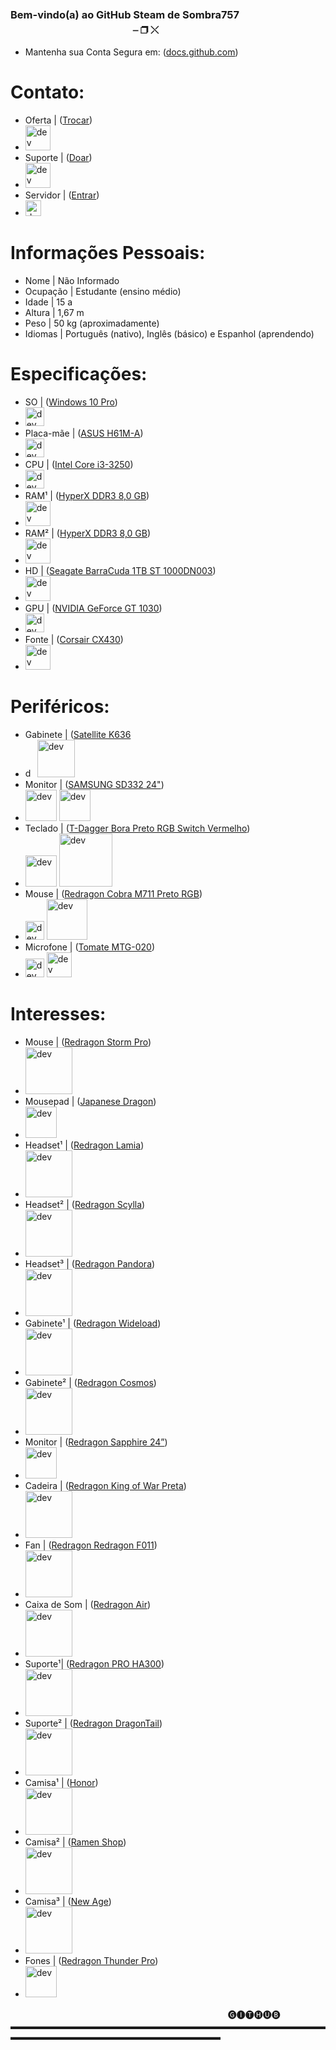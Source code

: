 ### Bem-vindo(a) ao GitHub Steam de Sombra757ㅤㅤㅤㅤㅤㅤㅤㅤㅤㅤㅤㅤㅤㅤㅤㅤㅤㅤㅤㅤㅤㅤ⎯ ❐ ⤬

- Mantenha sua Conta Segura em: ([docs.github.com](https://docs.github.com/pt/communities/maintaining-your-safety-on-github))

# Contato:
- Oferta | ([Trocar](steamcommunity.com/tradeoffer/new/?partner=1102007752&token=OvJfljOa))
- [<img src="https://upload.wikimedia.org/wikipedia/commons/c/c1/Steam_Logo.png" alt='dev' height='40'>](https://)
- Suporte | ([Doar](roblox.com/catalog/10237818678))
- [<img src="https://static.wikia.nocookie.net/logopedia/images/1/1e/Roblox_2022_%28Icon%29.png/revision/latest/scale-to-width-down/200?cb=20220831193228" alt='dev' height='40'>](https://)
- Servidor | ([Entrar](discord.gg/4PFE8WA))
- [<img src="https://logodownload.org/wp-content/uploads/2017/11/discord-logo-2-1.png" alt='dev' height='25'>](https://)

# Informações Pessoais:
- Nome | Não Informado
- Ocupação | Estudante (ensino médio)
- Idade | 15 a
- Altura | 1,67 m
- Peso | 50 kg (aproximadamente)
- Idiomas | Português (nativo), Inglês (básico) e Espanhol (aprendendo)

# Especificações:
- SO | ([Windows 10 Pro](https://www.microsoft.com/pt-br/d/windows-10-pro))
- [<img src="https://media.discordapp.net/attachments/973699852229804062/1028124896930308106/unknown.png" alt='dev' height='30'>](https://)
- Placa-mãe | ([ASUS H61M-A](asus.com/br/SupportOnly/H61M-A/HelpDesk_Knowledge))
- [<img src="https://media.discordapp.net/attachments/973699852229804062/1028124897358135438/unknown.png" alt='dev' height='30'>](https://)
- CPU | ([Intel Core i3-3250](intel.com/content/www/br/pt/ark/products/74744))
- [<img src="https://media.discordapp.net/attachments/973699852229804062/1028124900382212147/unknown.png" alt='dev' height='30'>](https://)
- RAM¹ | ([HyperX DDR3 8,0 GB](https://www.kingstonstore.com.br/products/hx316c10fb-8))
- [<img src="https://media.discordapp.net/attachments/973699852229804062/1028124900730347550/unknown.png" alt='dev' height='40'>](https://)
- RAM² | ([HyperX DDR3 8,0 GB](https://www.kingstonstore.com.br/products/hx316c10fb-8))
- [<img src="https://media.discordapp.net/attachments/973699852229804062/1028124900730347550/unknown.png" alt='dev' height='40'>](https://)
- HD | ([Seagate BarraCuda 1TB ST 1000DN003](mercadolivre.com.br/disco-rigido-interno-seagate-barracuda-st1000dm003-1tb))
- [<img src="https://media.discordapp.net/attachments/973699852229804062/1028124901271412766/unknown.png" alt='dev' height='40'>](https://)
- GPU | ([NVIDIA GeForce GT 1030](nvidia.com/pt-br/drivers/geforce-gt-1030))
- [<img src="https://media.discordapp.net/attachments/973699852229804062/1028124896494108702/unknown.png" alt='dev' height='30'>](https://)
- Fonte | ([Corsair CX430](corsair.com/pt/pt/Categorias/Produtos/Unidades-de-fonte-de-alimenta%C3%A7%C3%A3o/CX-SERIES/p/CP-9020046-EU))
- [<img src="https://media.discordapp.net/attachments/973699852229804062/1028125420798885948/unknown.png" alt='dev' height='40'>](https://)

# Periféricos:
- Gabinete | ([Satellite K636]([tdagger.com.br/produtos/bora](https://www.lojasparaguai.com.br/lojas-no-paraguai/compubras-computers/gabinete-kit-satellite-k636-4baias-espanhol_968549))
- [<img src="https://cdn.discordapp.com/attachments/973699852229804062/1029671628004667482/unknown.png" alt='dev' height='15'>](https://) [<img src="https://media.discordapp.net/attachments/973699852229804062/1029670129279180800/unknown.png" alt='dev' height='60'>](https://)
- Monitor | ([SAMSUNG SD332 24"](samsung.com/br/monitors/flat/fhd-gaming-monitor-with-1ms-fast-response-time-24-inch-ls24d332hsx-zd))
- [<img src="https://media.discordapp.net/attachments/973699852229804062/1028124904735907840/unknown.png" alt='dev' height='50'>](https://) [<img src="https://media.discordapp.net/attachments/973699852229804062/1029672370371309578/unknown.png" alt='dev' height='50'>](https://)
- Teclado | ([T-Dagger Bora Preto RGB Switch Vermelho](tdagger.com.br/produtos/bora))
- [<img src="https://media.discordapp.net/attachments/973699852229804062/1028124901988638770/unknown.png" alt='dev' height='50'>](https://) [<img src="https://img.terabyteshop.com.br/produto/g/teclado-gamer-mecanico-t-dagger-bora-switch-blue-rgb-black-t-tgk315_88700.png" alt='dev' height='85'>](https://)
- Mouse | ([Redragon Cobra M711 Preto RGB](redragon.com.br/cobra))
- [<img src="https://media.discordapp.net/attachments/973699852229804062/1028124902370328587/unknown.png" alt='dev' height='30'>](https://) [<img src="https://www.atacadogames.com/imagem/redragon/mouse-gamer-redragon-cobra-fps-m711-fps-rgb-24000-dpi-preto/2/117104.jpg?pfdrid_c=true" alt='dev' height='65'>](https://)
- Microfone | ([Tomate MTG-020](tomate.tv/produto/mtg-020))
- [<img src="https://media.discordapp.net/attachments/973699852229804062/1028124902714245160/unknown.png" alt='dev' height='30'>](https://) [<img src="https://media.discordapp.net/attachments/973699852229804062/1028127633877237760/unknown.png" alt='dev' height='40'>](https://)

# Interesses:
- Mouse | ([Redragon Storm Pro](https://www.redragon.com.br/storm-elite))
- [<img src="https://static.wixstatic.com/media/71a6c2_a7f7dcf5108b42e6acd41638519b214c~mv2.png/v1/fill/w_512,h_510,al_c,q_85,enc_auto/04.png" alt='dev' height='75'>](https://)
- Mousepad | ([Japanese Dragon](https://www.redragon.com.br/storm-elite))
- [<img src="https://media.discordapp.net/attachments/973699852229804062/1029641881723883570/unknown.png" alt='dev' height='50'>](https://)
- Headset¹ | ([Redragon Lamia](redragon.com.br/lamia))
- [<img src="https://static.wixstatic.com/media/71a6c2_3d258d21927146fc9bfab381db4015cb~mv2.png/v1/fill/w_1166,h_1138,al_c,q_90,usm_0.66_1.00_0.01,enc_auto/H320RGB-1.png" alt='dev' height='75'>](https://)
- Headset² | ([Redragon Scylla](redragon.com.br/scyllah901))
- [<img src="https://hookpcs.com.br/wp-content/uploads/2022/08/H901_PNGWEB_2_fcqdyl.png" alt='dev' height='75'>](https://)
- Headset³ | ([Redragon Pandora](redragon.com.br/pandora))
- [<img src="https://static.wixstatic.com/media/71a6c2_3ce425ee0ebe42fc9c8b84333b8f8d06~mv2.png/v1/fill/w_1000,h_996,al_c,q_90,enc_auto/02.png" alt='dev' height='75'>](https://)
- Gabinete¹ | ([Redragon Wideload](redragon.com.br/wideload))
- [<img src="https://img.terabyteshop.com.br/produto/g/gabinete-gamer-redragon-wideload-mid-tower-com-vidro-temperado-black-s-fonte-gc-802_100268.png" alt='dev' height='75'>](https://)
- Gabinete² | ([Redragon Cosmos](redragon.com.br/cosmos))
- [<img src="https://static.wixstatic.com/media/71a6c2_b4dff008a5f242dd96e6779bf5005b84~mv2.png/v1/fill/w_1000,h_1000,al_c,q_90,enc_auto/06.png" alt='dev' height='75'>](https://)
- Monitor | ([Redragon Sapphire 24”](redragon.com.br/sapphire))
- [<img src="https://static.wixstatic.com/media/71a6c2_d792772cf6e14d16bf02f7534b91cebc~mv2.png/v1/fill/w_1000,h_794,al_c,q_90,enc_auto/Monitor.png" alt='dev' height='50'>](https://)
- Cadeira | ([Redragon King of War Preta](redragon.com.br/kingofwar))
- [<img src="https://cdn.shopify.com/s/files/1/0581/0320/1956/products/3051384.64381__Assassin_CL-381.600x600_grande.png?v=1626969622" alt='dev' height='75'>](https://)
- Fan | ([Redragon Redragon F011](redragon.com.br/f011))
- [<img src="https://img.terabyteshop.com.br/produto/g/kit-fan-com-3-unidades-redragon-gc-f011-rgb-120mm-gc-f011_105073.png" alt='dev' height='75'>](https://)
- Caixa de Som | ([Redragon Air](redragon.com.br/air))
- [<img src="https://static.wixstatic.com/media/71a6c2_d247cf6070234a2599ac9995d71d57cf~mv2.png/v1/fill/w_1158,h_1042,al_c,q_90,usm_0.66_1.00_0.01,enc_auto/G530-2%20air%2001.png" alt='dev' height='75'>](https://)
- Suporte¹| ([Redragon PRO HA300](redragon.com.br/scepterpro))
- [<img src="https://cdn.shopify.com/s/files/1/2695/9506/products/01_c19a2d81-97c5-4520-bc94-80400d468129_530x@2x.PNG?v=1566287640" alt='dev' height='75'>](https://)
- Suporte² | ([Redragon DragonTail](redragon.com.br/dragontail))
- [<img src="https://media.discordapp.net/attachments/973699852229804062/1028132194239123517/unknown.png" alt='dev' height='75'>](https://)
- Camisa¹ | ([Honor](redragon.com.br/colecao/honor))
- [<img src="https://media.discordapp.net/attachments/973699852229804062/1028131177233666100/unknown.png" alt='dev' height='75'>](https://)
- Camisa² | ([Ramen Shop](redragon.com.br/colecao/ramenshop))
- [<img src="https://media.discordapp.net/attachments/973699852229804062/1028131296641294356/unknown.png" alt='dev' height='75'>](https://)
- Camisa³ | ([New Age](redragon.com.br/newage))
- [<img src="https://media.discordapp.net/attachments/973699852229804062/1028131408419496006/unknown.png" alt='dev' height='75'>](https://)
- Fones | ([Redragon Thunder Pro](redragon.com.br/thunderpro))
- [<img src="https://media.discordapp.net/attachments/973699852229804062/1028130800908111983/unknown.png" alt='dev' height='50'>](https://)

ㅤㅤㅤㅤㅤㅤㅤㅤㅤㅤㅤㅤㅤㅤㅤㅤㅤㅤㅤㅤㅤㅤㅤㅤㅤㅤㅤ🅖🅘🅣🅗🅤🅑
▬▬▬▬▬▬▬▬▬▬▬▬▬▬▬▬▬▬▬▬▬▬▬▬▬▬▬▬▬▬▬▬▬▬▬▬▬▬▬▬▬▬▬▬▬▬▬▬▬▬▬▬▬▬▬▬▬▬▬▬
